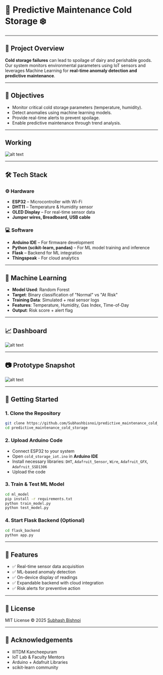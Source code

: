
# 🧊 Predictive Maintenance Cold Storage ❄️
---

## 📌 Project Overview

**Cold storage failures** can lead to spoilage of dairy and perishable goods. Our system monitors environmental parameters using IoT sensors and leverages Machine Learning for **real-time anomaly detection and predictive maintenance**.

---

## 🎯 Objectives

- Monitor critical cold storage parameters (temperature, humidity).
- Detect anomalies using machine learning models.
- Provide real-time alerts to prevent spoilage.
- Enable predictive maintenance through trend analysis.

---
## Working

![alt text](photo/Working.jpeg)

---
## 🛠️ Tech Stack

### ⚙️ Hardware
- **ESP32** – Microcontroller with Wi-Fi
- **DHT11** – Temperature & Humidity sensor
- **OLED Display** – For real-time sensor data
- **Jumper wires, Breadboard, USB cable**

### 💻 Software
- **Arduino IDE** – For firmware development
- **Python (scikit-learn, pandas)** – For ML model training and inference
- **Flask** – Backend for ML integration
- **Thingspeak** - For cloud analytics

---

## 🧠 Machine Learning

- **Model Used**: Random Forest 
- **Target**: Binary classification of "Normal" vs "At Risk"
- **Training Data**: Simulated + real sensor logs
- **Features**: Temperature, Humidity, Gas Index, Time-of-Day
- **Output**: Risk score + alert flag

---

## 📈 Dashboard
![alt text](photo/Ui.jpeg)

---

## 📷 Prototype Snapshot

![alt text](photo/Prototype.jpeg)

---

## 🚀 Getting Started

### 1. Clone the Repository
```bash
git clone https://github.com/Subhashbisnoi/predictive_maintenance_cold_storage.git
cd predictive_maintenance_cold_storage
```

### 2. Upload Arduino Code
- Connect ESP32 to your system
- Open `cold_storage_iot.ino` in **Arduino IDE**
- Install necessary libraries: `DHT`, `Adafruit_Sensor`, `Wire`, `Adafruit_GFX`, `Adafruit_SSD1306`
- Upload the code

### 3. Train & Test ML Model
```bash
cd ml_model
pip install -r requirements.txt
python train_model.py
python test_model.py
```

### 4. Start Flask Backend (Optional)
```bash
cd flask_backend
python app.py
```

---

## 🧪 Features

- ✅ Real-time sensor data acquisition
- ✅ ML-based anomaly detection
- ✅ On-device display of readings
- ✅ Expandable backend with cloud integration
- ✅ Risk alerts for preventive action

---

## 📜 License

MIT License © 2025 [Subhash Bishnoi](https://www.linkedin.com/in/subhash-bishnoi-a068a42b1/)

---

## 🙌 Acknowledgements

- IIITDM Kancheepuram
- IoT Lab & Faculty Mentors
- Arduino + Adafruit Libraries
- scikit-learn community

